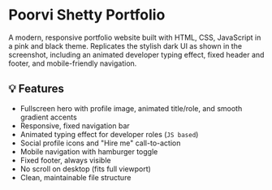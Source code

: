 # Poorvi Shetty Portfolio

A modern, responsive portfolio website built with HTML, CSS, JavaScript in a pink and black theme.
Replicates the stylish dark UI as shown in the screenshot, including an animated developer typing effect, fixed header and footer, and mobile-friendly navigation.

## 💡 Features

- Fullscreen hero with profile image, animated title/role, and smooth gradient accents
- Responsive, fixed navigation bar
- Animated typing effect for developer roles (`JS based`)
- Social profile icons and "Hire me" call-to-action
- Mobile navigation with hamburger toggle
- Fixed footer, always visible
- No scroll on desktop (fits full viewport)
- Clean, maintainable file structure

